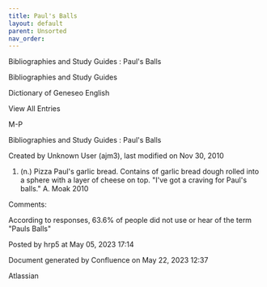 ```yaml
---
title: Paul's Balls
layout: default
parent: Unsorted
nav_order:
---
```


Bibliographies and Study Guides : Paul's Balls

Bibliographies and Study Guides

Dictionary of Geneseo English

View All Entries

M-P

Bibliographies and Study Guides : Paul's Balls

Created by  Unknown User (ajm3), last modified on Nov 30, 2010

1. (n.) Pizza Paul's garlic bread. Contains of garlic bread dough rolled into a sphere with a layer of cheese on top. &quot;I've got a craving for Paul's balls.&quot; A. Moak 2010

Comments:

According to responses, 63.6% of people did not use or hear of the term &quot;Pauls Balls&quot;

Posted by hrp5 at May 05, 2023 17:14

Document generated by Confluence on May 22, 2023 12:37

Atlassian
